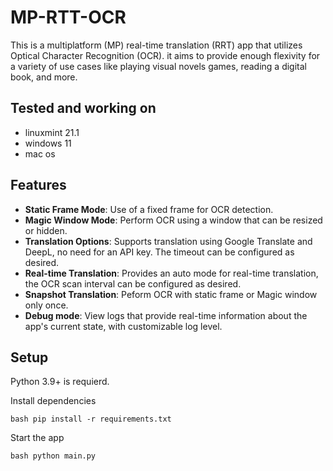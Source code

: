 # MP-RTT-OCR

This is a multiplatform (MP) real-time translation (RRT) app that utilizes Optical Character Recognition (OCR). it aims to provide enough flexivity for a variety of use cases like playing visual novels games, reading a digital book, and more.

## Tested and working on

- linuxmint 21.1
- windows 11
- mac os

## Features

- **Static Frame Mode**: Use of a fixed frame for OCR detection.
- **Magic Window Mode**:  Perform OCR using a window that can be resized or hidden.
- **Translation Options**: Supports translation using Google Translate and DeepL, no need for an API key. The timeout can be configured as desired.
- **Real-time Translation**: Provides an auto mode for real-time translation, the OCR scan interval can be configured as desired.
- **Snapshot Translation**: Peform OCR with static frame or Magic window only once.
- **Debug mode**: View logs that provide real-time information about the app's current state, with customizable log level.

## Setup

Python 3.9+ is requierd.

Install dependencies

```bash pip install -r requirements.txt```

Start the app

```bash python main.py```